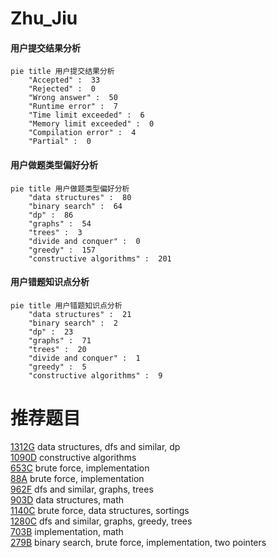 # Zhu_Jiu

<!-- tabs:start -->



#### **用户提交结果分析**

```mermaid
pie title 用户提交结果分析
    "Accepted" :  33
    "Rejected" :  0
    "Wrong answer" :  50
    "Runtime error" :  7
    "Time limit exceeded" :  6
    "Memory limit exceeded" :  0
    "Compilation error" :  4
    "Partial" :  0
```

#### **用户做题类型偏好分析**

```mermaid
pie title 用户做题类型偏好分析
    "data structures" :  80
    "binary search" :  64
    "dp" :  86
    "graphs" :  54
    "trees" :  3
    "divide and conquer" :  0
    "greedy" :  157
    "constructive algorithms" :  201
```
#### **用户错题知识点分析**

```mermaid
pie title 用户错题知识点分析
    "data structures" :  21
    "binary search" :  2
    "dp" :  23
    "graphs" :  71
    "trees" :  20
    "divide and conquer" :  1
    "greedy" :  5
    "constructive algorithms" :  9
```



<!-- tabs:end -->
# 推荐题目
[1312G](https://codeforces.com/contest/1312/problem/G)		data structures,
                        dfs and similar,
                        dp		  
[1090D](https://codeforces.com/contest/1090/problem/D)		constructive algorithms		  
[653C](https://codeforces.com/contest/653/problem/C)		brute force,
                        implementation		  
[88A](https://codeforces.com/contest/88/problem/A)		brute force,
                        implementation		  
[962F](https://codeforces.com/contest/962/problem/F)		dfs and similar,
                        graphs,
                        trees		  
[903D](https://codeforces.com/contest/903/problem/D)		data structures,
                        math		  
[1140C](https://codeforces.com/contest/1140/problem/C)		brute force,
                        data structures,
                        sortings		  
[1280C](https://codeforces.com/contest/1280/problem/C)		dfs and similar,
                        graphs,
                        greedy,
                        trees		  
[703B](https://codeforces.com/contest/703/problem/B)		implementation,
                        math		  
[279B](https://codeforces.com/contest/279/problem/B)		binary search,
                        brute force,
                        implementation,
                        two pointers		  
